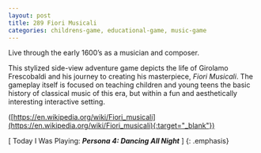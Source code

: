 ```yaml
---
layout: post
title: 289 Fiori Musicali
categories: childrens-game, educational-game, music-game
---
```

Live through the early 1600’s as a musician and composer.

This stylized side-view adventure game depicts the life of Girolamo Frescobaldi and his journey to creating his masterpiece, *Fiori Musicali*.  The gameplay itself is focused on teaching children and young teens the basic history of classical music of this era, but within a fun and aesthetically interesting interactive setting.

([https://en.wikipedia.org/wiki/Fiori_musicali](https://en.wikipedia.org/wiki/Fiori_musicali){:target="_blank"})

[ Today I Was Playing: ***Persona 4: Dancing All Night*** ]
{: .emphasis}

